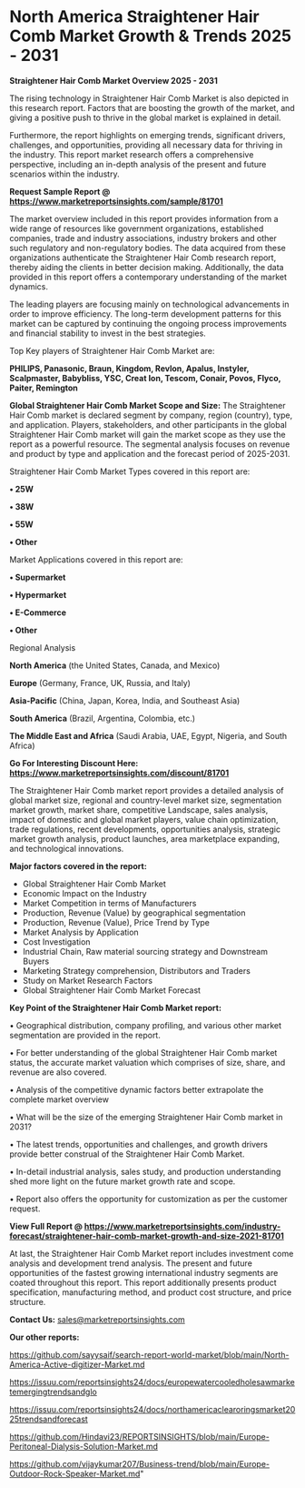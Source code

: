 # North America Straightener Hair Comb Market Growth & Trends 2025 - 2031

<Strong> Straightener Hair Comb Market Overview 2025 - 2031</strong>

The rising technology in Straightener Hair Comb Market is also depicted in this research report. Factors that are boosting the growth of the market, and giving a positive push to thrive in the global market is explained in detail.

Furthermore, the report highlights on emerging trends, significant drivers, challenges, and opportunities, providing all necessary data for thriving in the industry. This report market research offers a comprehensive perspective, including an in-depth analysis of the present and future scenarios within the industry.

<strong>Request Sample Report @ <a href=https://www.marketreportsinsights.com/sample/81701>https://www.marketreportsinsights.com/sample/81701</a></strong>

The market overview included in this report provides information from a wide range of resources like government organizations, established companies, trade and industry associations, industry brokers and other such regulatory and non-regulatory bodies. The data acquired from these organizations authenticate the Straightener Hair Comb research report, thereby aiding the clients in better decision making. Additionally, the data provided in this report offers a contemporary understanding of the market dynamics.

The leading players are focusing mainly on technological advancements in order to improve efficiency. The long-term development patterns for this market can be captured by continuing the ongoing process improvements and financial stability to invest in the best strategies.

Top Key players of Straightener Hair Comb Market are:

<strong>PHILIPS, Panasonic, Braun, Kingdom, Revlon, Apalus, Instyler, Scalpmaster, Babybliss, YSC, Creat Ion, Tescom, Conair, Povos, Flyco, Paiter, Remington</strong>

<strong><b>Global Straightener Hair Comb Market Scope and Size:</b></strong>
The Straightener Hair Comb market is declared segment by company, region (country), type, and application. Players, stakeholders, and other participants in the global Straightener Hair Comb market will gain the market scope as they use the report as a powerful resource. The segmental analysis focuses on revenue and product by type and application and the forecast period of 2025-2031.

Straightener Hair Comb Market Types covered in this report are:

<strong>• 25W

• 38W

• 55W

• Other</strong>

Market Applications covered in this report are:

<strong>• Supermarket

• Hypermarket

• E-Commerce

• Other</strong> 

Regional Analysis

<strong>North America</strong> (the United States, Canada, and Mexico)

<strong>Europe</strong> (Germany, France, UK, Russia, and Italy)

<strong>Asia-Pacific</strong> (China, Japan, Korea, India, and Southeast Asia)

<strong>South America</strong> (Brazil, Argentina, Colombia, etc.)

<strong>The Middle East and Africa</strong> (Saudi Arabia, UAE, Egypt, Nigeria, and South Africa)

<strong>Go For Interesting Discount Here: <a href=https://www.marketreportsinsights.com/discount/81701>https://www.marketreportsinsights.com/discount/81701</a></strong>

The Straightener Hair Comb market report provides a detailed analysis of global market size, regional and country-level market size, segmentation market growth, market share, competitive Landscape, sales analysis, impact of domestic and global market players, value chain optimization, trade regulations, recent developments, opportunities analysis, strategic market growth analysis, product launches, area marketplace expanding, and technological innovations.

<strong><b>Major factors covered in the report:</b></strong>
<ul>
  <li>Global Straightener Hair Comb Market </li>
  <li>Economic Impact on the Industry</li>
  <li>Market Competition in terms of Manufacturers</li>
  <li>Production, Revenue (Value) by geographical segmentation</li>
  <li>Production, Revenue (Value), Price Trend by Type</li>
  <li>Market Analysis by Application</li>
  <li>Cost Investigation</li>
  <li>Industrial Chain, Raw material sourcing strategy and Downstream Buyers</li>
  <li>Marketing Strategy comprehension, Distributors and Traders</li>
  <li>Study on Market Research Factors</li>
  <li>Global Straightener Hair Comb Market Forecast</li>
</ul>

<strong><b>Key Point of the Straightener Hair Comb Market report:</b></strong>

• Geographical distribution, company profiling, and various other market segmentation are provided in the report.

• For better understanding of the global Straightener Hair Comb market status, the accurate market valuation which comprises of size, share, and revenue are also covered.

• Analysis of the competitive dynamic factors better extrapolate the complete market overview

• What will be the size of the emerging Straightener Hair Comb market in 2031?

• The latest trends, opportunities and challenges, and growth drivers provide better construal of the Straightener Hair Comb Market.

• In-detail industrial analysis, sales study, and production understanding shed more light on the future market growth rate and scope.

• Report also offers the opportunity for customization as per the customer request.

<strong><b>View Full Report @ <a href=https://www.marketreportsinsights.com/industry-forecast/straightener-hair-comb-market-growth-and-size-2021-81701>https://www.marketreportsinsights.com/industry-forecast/straightener-hair-comb-market-growth-and-size-2021-81701</a></b></strong>


At last, the Straightener Hair Comb Market report includes investment come analysis and development trend analysis. The present and future opportunities of the fastest growing international industry segments are coated throughout this report. This report additionally presents product specification, manufacturing method, and product cost structure, and price structure.

<strong>Contact Us:</strong>
sales@marketreportsinsights.com

<strong>Our other reports:</strong>

<a href=https://github.com/sayysaif/search-report-world-market/blob/main/North-America-Active-digitizer-Market.md>https://github.com/sayysaif/search-report-world-market/blob/main/North-America-Active-digitizer-Market.md</a>

<a href=https://issuu.com/reportsinsights24/docs/europewatercooledholesawmarketemergingtrendsandglo>https://issuu.com/reportsinsights24/docs/europewatercooledholesawmarketemergingtrendsandglo</a>

<a href=https://issuu.com/reportsinsights24/docs/northamericaclearoringsmarket2025trendsandforecast>https://issuu.com/reportsinsights24/docs/northamericaclearoringsmarket2025trendsandforecast</a>

<a href=https://github.com/Hindavi23/REPORTSINSIGHTS/blob/main/Europe-Peritoneal-Dialysis-Solution-Market.md>https://github.com/Hindavi23/REPORTSINSIGHTS/blob/main/Europe-Peritoneal-Dialysis-Solution-Market.md</a>

<a href=https://github.com/vijaykumar207/Business-trend/blob/main/Europe-Outdoor-Rock-Speaker-Market.md>https://github.com/vijaykumar207/Business-trend/blob/main/Europe-Outdoor-Rock-Speaker-Market.md</a>"
